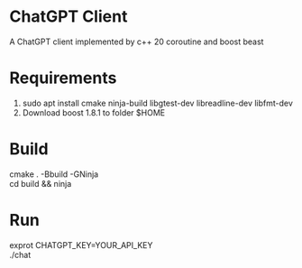 # ChatGPT Client
A ChatGPT client implemented by c++ 20 coroutine and boost beast

# Requirements
1. sudo apt install cmake ninja-build libgtest-dev libreadline-dev libfmt-dev
2. Download boost 1.8.1 to folder $HOME 

# Build
cmake . -Bbuild -GNinja  
cd build && ninja

# Run
exprot CHATGPT_KEY=YOUR_API_KEY  
./chat

